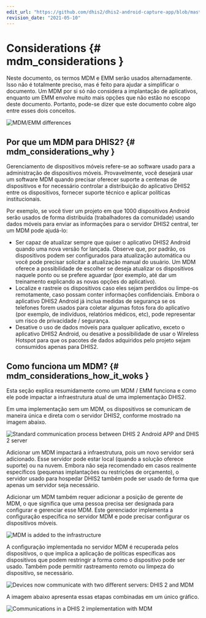 ```yaml
---
edit_url: "https://github.com/dhis2/dhis2-android-capture-app/blob/master/docs/src/commonmark/en/content/mdm/considerations.md"
revision_date: "2021-05-10"
---
```


# Considerations {# mdm_considerations }

Neste documento, os termos MDM e EMM serão usados alternadamente. Isso não é totalmente preciso, mas é feito para ajudar a simplificar o documento. Um MDM por si só não considera a implantação de aplicativos, enquanto um EMM envolve muito mais opções que não estão no escopo deste documento. Portanto, pode-se dizer que este documento cobre algo entre esses dois conceitos.

![MDM/EMM differences](resources/images/mdm-image7.png)

## Por que um MDM para DHIS2? {# mdm_considerations_why }

Gerenciamento de dispositivos móveis refere-se ao software usado para a administração de dispositivos móveis. Provavelmente, você desejará usar um software MDM quando precisar oferecer suporte a centenas de dispositivos e for necessário controlar a distribuição do aplicativo DHIS2 entre os dispositivos, fornecer suporte técnico e aplicar políticas institucionais.

Por exemplo, se você tiver um projeto em que 1000 dispositivos Android serão usados de forma distribuída (trabalhadores da comunidade) usando dados móveis para enviar as informações para o servidor DHIS2 central, ter um MDM pode ajudá-lo:

- Ser capaz de atualizar sempre que quiser o aplicativo DHIS2 Android quando uma nova versão for lançada. Observe que, por padrão, os dispositivos podem ser configurados para atualização automática ou você pode precisar solicitar a atualização manual do usuário. Um MDM oferece a possibilidade de escolher se deseja atualizar os dispositivos naquele ponto ou se prefere aguardar (por exemplo, até dar um treinamento explicando as novas opções do aplicativo).
- Localize e rastreie os dispositivos caso eles sejam perdidos ou limpe-os remotamente, caso possam conter informações confidenciais. Embora o aplicativo DHIS2 Android já inclua medidas de segurança se os telefones forem usados para coletar algumas fotos fora do aplicativo (por exemplo, de indivíduos, relatórios médicos, etc), pode representar um risco de privacidade / segurança.
- Desative o uso de dados móveis para qualquer aplicativo, exceto o aplicativo DHIS2 Android, ou desative a possibilidade de usar o Wireless Hotspot para que os pacotes de dados adquiridos pelo projeto sejam consumidos apenas para DHIS2.

## Como funciona um MDM? {# mdm_considerations_how_it_woks }

Esta seção explica resumidamente como um MDM / EMM funciona e como ele pode impactar a infraestrutura atual de uma implementação DHIS2.

Em uma implementação sem um MDM, os dispositivos se comunicam de maneira única e direta com o servidor DHIS2, conforme mostrado na imagem abaixo.

![Standard communication process between DHIS 2 Android APP and DHIS 2 server](resources/images/mdm-image9.png)

Adicionar um MDM impactará a infraestrutura, pois um novo servidor será adicionado. Esse servidor pode estar local (quando a solução oferece suporte) ou na nuvem. Embora não seja recomendado em casos realmente específicos (pequenas implantações ou restrições de orçamento), o servidor usado para hospedar DHIS2 também pode ser usado de forma que apenas um servidor seja necessário.

Adicionar um MDM também requer adicionar a posição de gerente de MDM, o que significa que uma pessoa precisa ser designada para configurar e gerenciar esse MDM. Este gerenciador implementa a configuração específica no servidor MDM e pode precisar configurar os dispositivos móveis.

![MDM is added to the infrastructure](resources/images/mdm-image12.png)

A configuração implementada no servidor MDM é recuperada pelos dispositivos, o que implica a aplicação de políticas específicas aos dispositivos que podem restringir a forma como o dispositivo pode ser usado. Também pode permitir rastreamento remoto ou limpeza do dispositivo, se necessário.

![Devices now communicate with two different servers: DHIS 2 and MDM](resources/images/mdm-image6.png)

A imagem abaixo apresenta essas etapas combinadas em um único gráfico.

![Communications in a DHIS 2 implementation with MDM](resources/images/mdm-image5.png)
